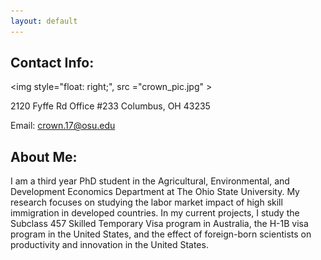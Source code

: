 ```yaml
---
layout: default
---
```



## Contact Info:
<img style="float: right;", src ="crown_pic.jpg" >

2120 Fyffe Rd
Office #233 
Columbus, OH 43235

Email: crown.17@osu.edu


## About Me:
I am a third year PhD student in the Agricultural, Environmental, and Development Economics Department at The Ohio State University.  My research focuses on studying the labor market impact of high skill immigration in developed countries.  In my current projects, I study the Subclass 457 Skilled Temporary Visa program in Australia, the H-1B visa program in the United States, and the effect of foreign-born scientists on productivity and innovation in the United States.